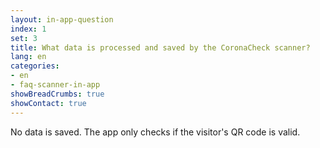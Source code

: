 ```yaml
---
layout: in-app-question
index: 1
set: 3
title: What data is processed and saved by the CoronaCheck scanner? 
lang: en
categories:
- en
- faq-scanner-in-app
showBreadCrumbs: true
showContact: true
---
```

No data is saved. The app only checks if the visitor's QR code is valid.  
